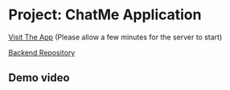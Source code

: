 # Project: ChatMe Application

[Visit The App](https://chat-me-7fz3.onrender.com/) (Please allow a few minutes for the server to start)

[Backend Repository](https://github.com/BulletToothTony/chat-app-backend)

## Demo video

